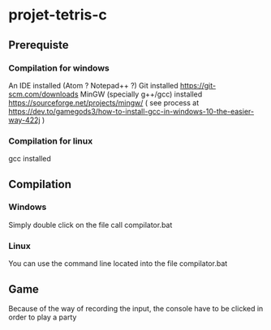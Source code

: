 # projet-tetris-c

## Prerequiste

### Compilation for windows
An IDE installed (Atom ? Notepad++ ?)
Git installed https://git-scm.com/downloads
MinGW (specially g++/gcc) installed https://sourceforge.net/projects/mingw/
( see process at https://dev.to/gamegods3/how-to-install-gcc-in-windows-10-the-easier-way-422j )

### Compilation for linux
gcc installed

## Compilation

### Windows
Simply double click on the file call compilator.bat

### Linux
You can use the command line located into the file compilator.bat

## Game
Because of the way of recording the input, the console have to be clicked in order to play a party
